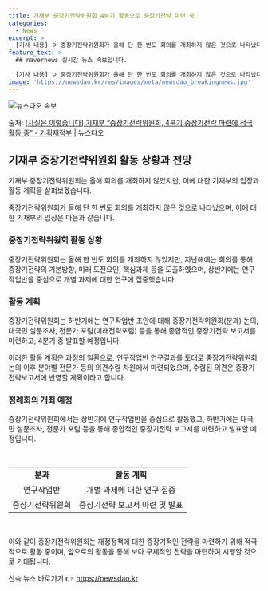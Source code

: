 ```yaml
---
title: 기재부 중장기전략위원회 4분기 활동으로 중장기전략 마련 중
categories:
  - News
excerpt: >
  [기사 내용] ㅇ 중장기전략위원회가 올해 단 한 번도 회의를 개최하지 않은 것으로 나타났다. ㅇ 지난해 7월…
feature_text: >
  ## navernews 실시간 뉴스 속보입니다.

  [기사 내용] ㅇ 중장기전략위원회가 올해 단 한 번도 회의를 개최하지 않은 것으로 나타났다. ㅇ 지난해 7월…
image: 'https://newsdao.kr/res/images/meta/newsdao_breakingnews.jpg'
---
```


![뉴스다오 속보](https://newsdao.kr/res/images/meta/newsdao_breakingnews.jpg)

<p>출처: <a href="https://newsdao.kr/3868" rel="dofollow">[사실은 이렇습니다] 기재부 “중장기전략위원회, 4분기 중장기전략 마련에 적극 활동 중” - 기획재정부</a> | 뉴스다오</p>

<h2 data-ke-size="size26">기재부 중장기전략위원회 활동 상황과 전망</h2>
기재부 중장기전략위원회는 올해 회의를 개최하지 않았지만, 이에 대한 기재부의 입장과 활동 계획을 살펴보겠습니다.

<p data-ke-size="size16">중장기전략위원회가 올해 단 한 번도 회의를 개최하지 않은 것으로 나타났으며, 이에 대한 기재부의 입장은 다음과 같습니다.</p>

<h3>중장기전략위원회 활동 상황</h3>
중장기전략위원회는 올해 한 번도 회의를 개최하지 않았지만, 지난해에는 회의를 통해 중장기전략의 기본방향, 미래 도전요인, 핵심과제 등을 도출하였으며, 상반기에는 연구작업반을 중심으로 개별 과제에 대한 연구에 집중했습니다.

<h3>활동 계획</h3>
중장기전략위원회는 하반기에는 연구작업반 초안에 대해 중장기전략위원회(분과) 논의, 대국민 설문조사, 전문가 포럼(미래전략포럼) 등을 통해 종합적인 중장기전략 보고서를 마련하고, 4분기 중 발표할 예정입니다.

이러한 활동 계획은 과정의 일환으로, 연구작업반 연구결과를 토대로 중장기전략위원회 논의 이후 분야별 전문가 등의 의견수렴 차원에서 마련되었으며, 수렴된 의견은 중장기 전략보고서에 반영할 계획이라고 합니다.

<h3>정례회의 개최 예정</h3>
중장기전략위원회에서는 상반기에 연구작업반을 중심으로 활동했고, 하반기에는 대국민 설문조사, 전문가 포럼 등을 통해 종합적인 중장기전략 보고서를 마련하고 발표할 예정입니다.

<p data-ke-size="size16">&nbsp;</p>

<table>
<tbody>
<tr>
<td style="text-align: center; height: 17px;"><b>분과</b></td>
<td style="text-align: center; height: 17px;"><b>활동 계획</b></td>
</tr>
<tr>
<td style="text-align: center; height: 17px;">연구작업반</td>
<td style="text-align: center; height: 17px;">개별 과제에 대한 연구 집중</td>
</tr>
<tr>
<td style="text-align: center; height: 17px;">중장기전략위원회</td>
<td style="text-align: center; height: 17px;">중장기전략 보고서 마련 및 발표</td>
</tr>
</tbody>
</table>

<p data-ke-size="size16">&nbsp;</p>

이와 같이 중장기전략위원회는 재정정책에 대한 중장기적인 전략을 마련하기 위해 적극적으로 활동 중이며, 앞으로의 활동을 통해 보다 구체적인 전략을 마련하여 시행할 것으로 기대됩니다. 

신속 뉴스 바로가기 👉 <a href="https://newsdao.kr" rel="dofollow">https://newsdao.kr</a>



